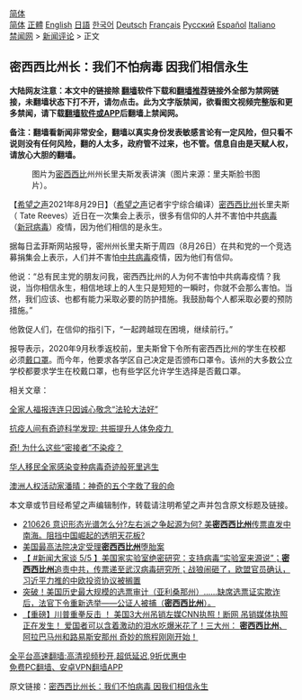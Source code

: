  <!-- 面包屑导航 --> <div class="breadcrumb"><!-- GTranslate: https://gtranslate.io/ -->  <div class="switcher notranslate">  <div class="selected">  <a href="#" onclick="return false;"> 简体</a>  </div>  <div class="option">  <a href="https://www.bannedbook.org" onclick="doGTranslate('zh-CN|zh-CN');jQuery('div.switcher div.selected a').html(jQuery(this).html());return false;" title="简体中文" class="nturl selected"> 简体</a>  <a href="https://www.bannedbook.org/zh-tw/" onclick="doGTranslate('zh-CN|zh-TW');jQuery('div.switcher div.selected a').html(jQuery(this).html());return false;" title="繁體中文" class="nturl"> 正體</a>  <a href="https://www.bannedbook.org/en/" onclick="doGTranslate('zh-CN|en');jQuery('div.switcher div.selected a').html(jQuery(this).html());return false;" title="English" class="nturl"> English</a>  <a href="https://www.bannedbook.org/ja/" onclick="doGTranslate('zh-CN|ja');jQuery('div.switcher div.selected a').html(jQuery(this).html());return false;" title="日本語" class="nturl"> 日語</a>  <a href="https://www.bannedbook.org/ko/" onclick="doGTranslate('zh-CN|ko');jQuery('div.switcher div.selected a').html(jQuery(this).html());return false;" title="한국어" class="nturl"> 한국어</a>  <a href="https://www.bannedbook.org/de/" onclick="doGTranslate('zh-CN|de');jQuery('div.switcher div.selected a').html(jQuery(this).html());return false;" title="Deutsch" class="nturl"> Deutsch</a>  <a href="https://www.bannedbook.org/fr/" onclick="doGTranslate('zh-CN|fr');jQuery('div.switcher div.selected a').html(jQuery(this).html());return false;" title="Français" class="nturl"> Français</a>  <a href="https://www.bannedbook.org/ru/" onclick="doGTranslate('zh-CN|ru');jQuery('div.switcher div.selected a').html(jQuery(this).html());return false;" title="Русский" class="nturl"> Русский</a>  <a href="https://www.bannedbook.org/es/" onclick="doGTranslate('zh-CN|es');jQuery('div.switcher div.selected a').html(jQuery(this).html());return false;" title="Español" class="nturl"> Español</a>  <a href="https://www.bannedbook.org/it/" onclick="doGTranslate('zh-CN|it');jQuery('div.switcher div.selected a').html(jQuery(this).html());return false;" title="Italiano" class="nturl"> Italiano</a>  </div>  </div>      <div class='breadcrumb-sub'><!-- Breadcrumb NavXT 6.3.0 --> <a href="https://www.bannedbook.org/" class="home">禁闻网</a> &gt; <a href="https://www.bannedbook.org/bnews/comments/" class="category">新闻评论</a> &gt; 正文</div></div><h2>密西西比州长：我们不怕病毒 因我们相信永生</h2> <p class="notice"><b>大陆网友注意：本文中的链接除 <a href="https://github.com/bannedbook/fanqiang" >翻墙</a>软件下载和<a href="https://github.com/killgcd/justmysocks/blob/master/README.md">翻墙推荐</a>链接外全部为禁网链接，未翻墙状态下打不开，请勿点击。此为文字版禁闻，欲看图文视频完整版和更多禁闻，请下载<a href="https://github.com/bannedbook/fanqiang">翻墙软件或APP</a>后翻墙上禁闻网。</p><p>备注：翻墙看新闻非常安全，翻墙以真实身份发表敏感言论有一定风险，但只看不说则没有任何风险，翻的人太多，政府管不过来，也不管。信息自由是天赋人权，请放心大胆的翻墙。</b></p>  <div class="entry"> <figure> <p><figcaption>图片为<a href="https://www.bannedbook.org/bnews/tag/%E5%AF%86%E8%A5%BF%E8%A5%BF%E6%AF%94/" class="st_tag internal_tag" rel="tag" title="标签 密西西比 下的日志">密西西比</a>州州长里夫斯发表讲演（图片来源：里夫斯脸书图片）。</figcaption></figure> <p>【<span class='wp_keywordlink_affiliate'><a href="https://www.soundofhope.org" title="希望之声" target="_blank">希望之声</a></span>2021年8月29日】（<a href="https://www.bannedbook.org/bnews/tag/%e5%b8%8c%e6%9c%9b%e4%b9%8b%e5%a3%b0/" class="st_tag internal_tag" rel="tag" title="标签 希望之声 下的日志">希望之声</a>记者宇宁综合编译）<a href="https://www.bannedbook.org/bnews/tag/%E5%AF%86%E8%A5%BF%E8%A5%BF%E6%AF%94%E5%B7%9E/" class="st_tag internal_tag" rel="tag" title="标签 密西西比州 下的日志">密西西比州</a>长里夫斯（ Tate Reeves）近日在一次集会上表示，很多有信仰的人并不害怕中共<a href="https://www.bannedbook.org/bnews/tag/%e7%97%85%e6%af%92/" class="st_tag internal_tag" rel="tag" title="标签 病毒 下的日志">病毒</a>（<a href="https://www.bannedbook.org/bnews/tag/%e6%96%b0%e5%86%a0%e7%97%85%e6%af%92/" class="st_tag internal_tag" rel="tag" title="标签 新冠病毒 下的日志">新冠病毒</a>）疫情，因为他们相信的是永生。</p> <p>据每日孟菲斯网站报导，密州州长里夫斯于周四（8月26日）在共和党的一个竞选募捐集会上表示，人们并不害怕<a href="https://www.bannedbook.org/bnews/tag/%e4%b8%ad%e5%85%b1%e7%97%85%e6%af%92/" class="st_tag internal_tag" rel="tag" title="标签 中共病毒 下的日志">中共病毒</a>疫情，因为他们有信仰。</p> <p>他说：“总有民主党的朋友问我，密西西比州的人为何不害怕中共病毒疫情？我说，当你相信永生，相信地球上的人生只是短短的一瞬时，你就不会那么害怕。当然，我们应该、也都有能力采取必要的防护措施。我鼓励每个人都采取必要的预防措施。”</p>  <p>他敦促人们，在信仰的指引下，“一起跨越现在困境，继续前行。”</p> <p>报导表示，2020年9月秋季返校前，里夫斯曾下令所有密西西比州的学生在校都必须<a href="https://www.bannedbook.org/bnews/tag/%E6%88%B4%E5%8F%A3%E7%BD%A9/" class="st_tag internal_tag" rel="tag" title="标签 戴口罩 下的日志">戴口罩</a>。而今年，他要求各学区自己决定是否颁布口罩令。该州的大多数公立学校都要求学生在校戴口罩，也有些学区允许学生选择是否戴口罩。</p> <p>相关文章：</p>  <p><a data-ved="2ahUKEwiGx4nx-tfyAhWEc30KHbTEDo0QFnoECAIQAQ" href="https://www.soundofhope.org/post/420775?lang=b5" ping="/url?sa=t&amp;source=web&amp;rct=j&amp;url=https://www.soundofhope.org/post/420775%3Flang%3Db5&amp;ved=2ahUKEwiGx4nx-tfyAhWEc30KHbTEDo0QFnoECAIQAQ">全家人福报连连只因诚心敬念“法轮大法好”</a></p> <p><a data-ved="2ahUKEwiK0a6S-9fyAhWjlEsFHTyQD64QFnoECAIQAQ" href="https://www.soundofhope.org/post/538853" ping="/url?sa=t&amp;source=web&amp;rct=j&amp;url=https://www.soundofhope.org/post/538853&amp;ved=2ahUKEwiK0a6S-9fyAhWjlEsFHTyQD64QFnoECAIQAQ">抗疫人间有奇迹科学发现: 共振提升人体免疫力 </a></p> <p><a href="https://editor.soundofhope.org/node/536612" hreflang="zh-hans">奇! 为什么这些“密接者”不染疫？</a></p>  <p><a data-ved="2ahUKEwjXtry2-9fyAhUmlEsFHQICBxoQFnoECAIQAQ" href="https://www.soundofhope.org/post/531644?lang=b5" ping="/url?sa=t&amp;source=web&amp;rct=j&amp;url=https://www.soundofhope.org/post/531644%3Flang%3Db5&amp;ved=2ahUKEwjXtry2-9fyAhUmlEsFHQICBxoQFnoECAIQAQ">华人移民全家感染变种病毒奇迹般死里逃生</a></p> <p><a data-ved="2ahUKEwjMhb-s_NfyAhWZfH0KHaMCD1cQFnoECAMQAQ" href="https://www.soundofhope.org/post/483311" ping="/url?sa=t&amp;source=web&amp;rct=j&amp;url=https://www.soundofhope.org/post/483311&amp;ved=2ahUKEwjMhb-s_NfyAhWZfH0KHaMCD1cQFnoECAMQAQ">澳洲人权活动家潘晴：神奇的五个字救了我的命</a></p> <p>本文章或节目经希望之声编辑制作，转载请注明希望之声并包含原文标题及链接。 </p>  <ul class='op-related-articles' title='相关阅读'> <li><a href='https://www.bannedbook.org/bnews/bannedvideo/20210626/1574968.html' target='_blank'>210626 意识形态光谱怎么分?左右派之争起源为何? 美<b>密西西比州</b>传票直发中南海。阻挡中国崛起的透明天花板?</a></li> <li><a href='https://www.bannedbook.org/bnews/worldnews/usa/20210519/1549738.html' target='_blank'>美国最高法院决定受理<b>密西西比州</b>堕胎案</a></li> <li><a href='https://www.bannedbook.org/bnews/bannedvideo/20210505/1540316.html' target='_blank'>【 #新闻大家谈 5/5 】美国家实验室绝密研究：支持病毒“实验室来源说”；<b>密西西比州</b>追责中共，传票递至武汉病毒研究所；战狼闹砸了，欧盟官员确认，习近平力推的中欧投资协议被搁置</a></li> <li><a href='https://www.bannedbook.org/bnews/bannedvideo/20210304/1498589.html' target='_blank'>突破！美国历史最大规模的选票审计（亚利桑那州）……缺席选票证实欺诈后，法官下令重新选举——公证人被捕（<b>密西西比州</b>）。</a></li> <li><a href='https://www.bannedbook.org/bnews/bannedvideo/20210127/1475698.html' target='_blank'>【重磅】川普重拳反击 ！ 美国3大州吊销左媒CNN执照！断网 吊销媒体执照正在发生！ 爱国者可以含着激动的泪水吃爆米花了！三大州： <b>密西西比州</b>、阿拉巴马州和路易斯安那州 奇妙的旅程刚刚开始！</a></li> </ul> <p class="texttj"> <a href="https://github.com/bannedbook/fanqiang/wiki/V2ray%E6%9C%BA%E5%9C%BA" target="_blank">全平台高速翻墙:高清视频秒开,超低延迟,9折优惠中</a><br/> <a href="https://github.com/bannedbook/fanqiang/wiki/%E7%A6%81%E9%97%BB%E7%BD%91%E5%AE%89%E5%8D%93%E7%BF%BB%E5%A2%99%E6%96%B0%E9%97%BBAPP" target="_blank">免费PC翻墙、安卓VPN翻墙APP</a></p><p>原文链接：<a class="src_link"  href="https://www.soundofhope.org/post/540062" target="_blank">密西西比州长：我们不怕病毒 因我们相信永生</a></p><a name='sharetosocial'></a>  <div style="margin-bottom:5px;padding-bottom:5px;clear:both"> <div id="archive-pix-1" class="banner-ads"> <!-- AuctionX Display platform tag START --> <div id="26318x728x90x621x_ADSLOT2" clicktrack="%%CLICK_URL_ESC%%"></div> <!-- AuctionX Display platform tag END --> </div> <div id="archive-pix-2" class="banner-ads"> <!-- AuctionX Display platform tag START --> <div id="26315x300x250x621x_ADSLOT2" clicktrack="%%CLICK_URL_ESC%%"></div> <!-- AuctionX Display platform tag END --> </div> </div>  <div id="archive-pix-1" class="banner-ads"> <!-- AuctionX Display platform tag START --> <div id="26318x728x90x621x_ADSLOT3" clicktrack="%%CLICK_URL_ESC%%"></div> <!-- AuctionX Display platform tag END --> </div> </div><!--END ENTRY--> 